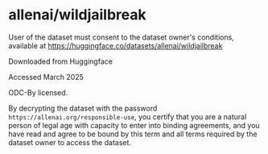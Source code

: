 # allenai/wildjailbreak
User of the dataset must consent to the dataset owner's conditions, available at https://huggingface.co/datasets/allenai/wildjailbreak

Downloaded from Huggingface 

Accessed March 2025

ODC-By licensed. 

By decrypting the dataset with the password `https://allenai.org/responsible-use`, you certify
that you are a natural person of legal age with capacity to enter into binding agreements, and you have read and agree to be bound by this term and all terms required by the dataset owner to access the dataset.
